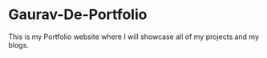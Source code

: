 # Gaurav-De-Portfolio
This is my Portfolio website where I will showcase all of my projects and my blogs.
